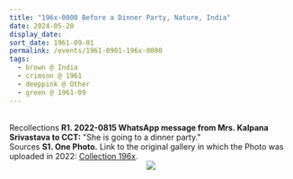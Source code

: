 ```yaml
---
title: "196x-0000 Before a Dinner Party, Nature, India"
date: 2024-05-20
display_date: 
sort_date: 1961-09-01
permalink: /events/1961-0901-196x-0000
tags:
  - brown @ India
  - crimson @ 1961
  - deeppink @ Other
  - green @ 1961-09
---
```


<br>

<wave-list>
  <list-title color="DarkSeaGreen" width="65"> Recollections</list-title>
  <list-item color="BlanchedAlmond"  width="280"><b>R1. 2022-0815 WhatsApp message from Mrs. Kalpana Srivastava to CCT:</b> "She is going to a dinner party."</list-item>  
</wave-list>

<br>

<wave-list>
  <list-title color="DarkSeaGreen" width="40">Sources</list-title>
  <list-item color="BlanchedAlmond"  width="280"><b>S1. One Photo.</b> Link to the original gallery in which the Photo was uploaded in 2022: <a href="https://eternalmoments.smugmug.com/Collections/Mrs-Kalpana-Srivastava-Collection/196x/">Collection 196x</a>.</list-item>
</wave-list>

<div style="text-align: center"><img src="https://pub-bcc3cbe9b1e94ba1ac28915f7a3900fa.r2.dev/196x-0000_Before_a_Dinner_Party_Nature_India_01_(Mrs._Kalpana_Srivastava_Collection).jpg" /></div>